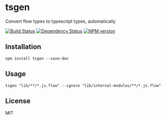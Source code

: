 # tsgen

Convert flow types to typescript types, automatically

[![Build Status](https://img.shields.io/travis/ForbesLindesay/tsgen/master.svg)](https://travis-ci.org/ForbesLindesay/tsgen)
[![Dependency Status](https://img.shields.io/david/ForbesLindesay/tsgen/master.svg)](http://david-dm.org/ForbesLindesay/tsgen)
[![NPM version](https://img.shields.io/npm/v/tsgen.svg)](https://www.npmjs.org/package/tsgen)

## Installation

```
npm install tsgen --save-dev
```

## Usage

```
tsgen "lib/**/*.js.flow" --ignore "lib/internal-modules/**/*.js.flow"
```

## License

MIT
